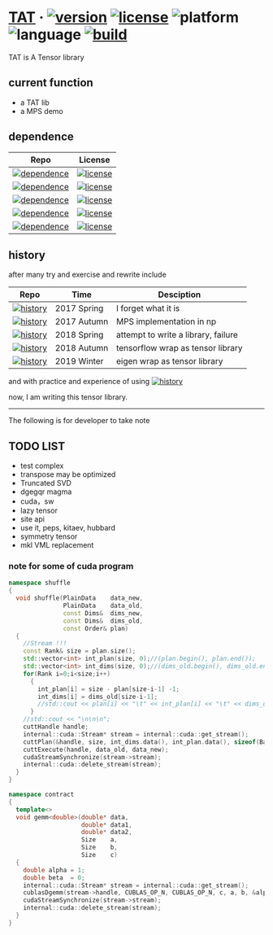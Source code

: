 # [TAT](https://github.com/hzhangxyz/TAT) &middot; [![version](https://img.shields.io/github/release/hzhangxyz/TAT.svg)](https://github.com/hzhangxyz/TAT/releases/latest) [![license](https://img.shields.io/github/license/hzhangxyz/TAT.svg)](https://github.com/hzhangxyz/TAT/blob/TAT/LICENSE) ![platform](https://img.shields.io/badge/platform-linux-brightgreen.svg) ![language](https://img.shields.io/badge/language-c++-yellow.svg) [![build](https://travis-ci.com/hzhangxyz/TAT.svg?branch=TAT)](https://travis-ci.com/hzhangxyz/TAT)

TAT is A Tensor library

## current function
- a TAT lib
- a MPS demo

## dependence

| Repo                                                                                                           | License                                                                                                                                     |
|----------------------------------------------------------------------------------------------------------------|---------------------------------------------------------------------------------------------------------------------------------------------|
| [![dependence](https://img.shields.io/badge/Taywee-args-blue.svg)](https://github.com/Taywee/args)             | [![license](https://img.shields.io/github/license/Taywee/args.svg)](https://github.com/Taywee/args/blob/master/LICENSE)                     |
| [![dependence](https://img.shields.io/badge/springer13-hptt-blue.svg)](https://github.com/springer13/hptt)     | [![license](https://img.shields.io/github/license/springer13/hptt.svg)](https://github.com/springer13/hptt/blob/master/LICENSE.txt)         |
| [![dependence](https://img.shields.io/badge/agauniyal-rang-blue.svg)](https://github.com/agauniyal/rang)       | [![license](https://img.shields.io/github/license/agauniyal/rang.svg)](https://github.com/agauniyal/rang/blob/master/LICENSE)               |
| [![dependence](https://img.shields.io/badge/jemalloc-jemalloc-blue.svg)](https://github.com/jemalloc/jemalloc) | [![license](https://img.shields.io/github/license/jemalloc/jemalloc.svg)](https://github.com/jemalloc/jemalloc/blob/dev/COPYING)            |
| [![dependence](https://img.shields.io/badge/intel-mkl-blue.svg)](https://software.intel.com/en-us/mkl)         | [![license](https://img.shields.io/badge/license-ISSL-red.svg)](https://software.intel.com/en-us/license/intel-simplified-software-license) |

## history
after many try and exercise and rewrite include

| Repo                                                                                                            | Time        | Desciption                          |
|-----------------------------------------------------------------------------------------------------------------|-------------|-------------------------------------|
| [![history](https://img.shields.io/badge/Tencer-c-red.svg)](https://github.com/hzhangxyz/Tencer)                | 2017 Spring | I forget what it is                 |
| [![history](https://img.shields.io/badge/MPS-np/tf-red.svg)](https://github.com/Aaaaaaaah/MPS)                  | 2017 Autumn | MPS implementation in np            |
| [![history](https://img.shields.io/badge/SquareLattice-np-red.svg)](https://github.com/Aaaaaaaah/SquareLattice) | 2018 Spring | attempt to write a library, failure |
| [![history](https://img.shields.io/badge/tnsp-np/tf-red.svg)](https://github.com/hzhangxyz/tnsp)                | 2018 Autumn | tensorflow wrap as tensor library   |
| [![history](https://img.shields.io/badge/TNC-Eigen-red.svg)](https://github.com/hzhangxyz/TNC)                  | 2019 Winter | eigen wrap as tensor library        |

and with practice and experience of using [![history](https://img.shields.io/badge/TNSP-Fortran-blue.svg)](https://arxiv.org/pdf/1708.00136.pdf)

now, I am writing this tensor library.

---
The following is for developer to take note

## TODO LIST
- test complex
- transpose may be optimized
- Truncated SVD
- dgegqr magma
- cuda，sw
- lazy tensor
- site api
- use it, peps, kitaev, hubbard
- symmetry tensor
- mkl VML replacement

### note for some of cuda program
```c++
namespace shuffle
{
  void shuffle(PlainData    data_new,
               PlainData    data_old,
               const Dims&  dims_new,
               const Dims&  dims_old,
               const Order& plan)
  {
    //Stream !!!
    const Rank& size = plan.size();
    std::vector<int> int_plan(size, 0);//(plan.begin(), plan.end());
    std::vector<int> int_dims(size, 0);//(dims_old.begin(), dims_old.end());
    for(Rank i=0;i<size;i++)
      {
        int_plan[i] = size - plan[size-i-1] -1;
        int_dims[i] = dims_old[size-i-1];
        //std::cout << plan[i] << "\t" << int_plan[i] << "\t" << dims_old[i] << "\t" << int_dims[i] << "\n";
      }
    //std::cout << "\n\n\n";
    cuttHandle handle;
    internal::cuda::Stream* stream = internal::cuda::get_stream();
    cuttPlan(&handle, size, int_dims.data(), int_plan.data(), sizeof(Base), stream->stream);
    cuttExecute(handle, data_old, data_new);
    cudaStreamSynchronize(stream->stream);
    internal::cuda::delete_stream(stream);
  }
}

namespace contract
{
  template<>
  void gemm<double>(double* data,
                    double* data1,
                    double* data2,
                    Size    a,
                    Size    b,
                    Size    c)
  {
    double alpha = 1;
    double beta  = 0;
    internal::cuda::Stream* stream = internal::cuda::get_stream();
    cublasDgemm(stream->handle, CUBLAS_OP_N, CUBLAS_OP_N, c, a, b, &alpha, data2, c, data1, b, &beta, data, c);
    cudaStreamSynchronize(stream->stream);
    internal::cuda::delete_stream(stream);
  }
}
```
